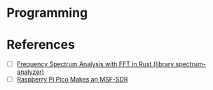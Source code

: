 # Programming 


# References

- [ ] [Frequency Spectrum Analysis with FFT in Rust (library spectrum-analyzer)](https://phip1611.de/blog/frequency-spectrum-analysis-with-fft-in-rust/)
- [ ] [Raspberry Pi Pico Makes an MSF-SDR](https://www.elektormagazine.com/articles/raspberry-pi-pico-makes-an-msfsdr)
